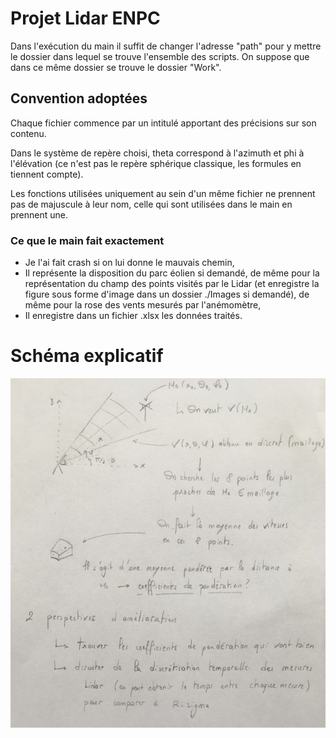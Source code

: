 # Projet Lidar ENPC


Dans l'exécution du main il suffit de changer l'adresse "path" pour y mettre le dossier dans lequel se trouve l'ensemble des scripts.
On suppose que dans ce même dossier se trouve le dossier "Work".

## Convention adoptées

Chaque fichier commence par un intitulé apportant des précisions sur son contenu.

Dans le système de repère choisi, theta correspond à l'azimuth et phi à l'élévation (ce n'est pas le repère sphérique classique, les formules en tiennent compte).

Les fonctions utilisées uniquement au sein d'un même fichier ne prennent pas de majuscule à leur nom, celle qui sont utilisées dans le main en prennent une.

### Ce que le main fait exactement

- Je l'ai fait crash si on lui donne le mauvais chemin,
- Il représente la disposition du parc éolien si demandé, de même pour la représentation du champ des points visités par le Lidar (et enregistre la figure sous forme d'image dans un dossier ./Images si demandé), de même pour la rose des vents mesurés par l'anémomètre,
- Il enregistre dans un fichier .xlsx les données traités.

# Schéma explicatif

![alt text](https://github.com/aubin-tchoi/lidar/blob/master/Explication.jpg)
